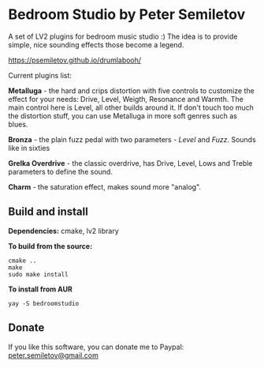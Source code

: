 # Bedroom Studio by Peter Semiletov
A set of LV2 plugins for bedroom music studio :) The idea is to provide simple, nice sounding effects those become a legend.

https://psemiletov.github.io/drumlabooh/

Current plugins list:

**Metalluga** - the hard and crips distortion with five controls to customize the effect for your needs: Drive, Level, Weigth, Resonance and Warmth. The main control here is Level, all other builds around it. If don't touch too much the distortion stuff, you can use Metalluga in more soft genres such as blues.

**Bronza** -  the plain fuzz pedal with two parameters - *Level* and *Fuzz*. Sounds like in sixties

**Grelka Overdrive** - the classic overdrive, has Drive, Level, Lows and Treble parameters to define the sound.

**Charm** - the saturation effect, makes sound more "analog". 


## Build and install

**Dependencies:** cmake, lv2 library

**To build from the source:**

```mkdir b
cmake ..
make
sudo make install
```

**To install from AUR**

```
yay -S bedroomstudio
```

## Donate

If you like this software, you can donate me to Paypal: peter.semiletov@gmail.com

